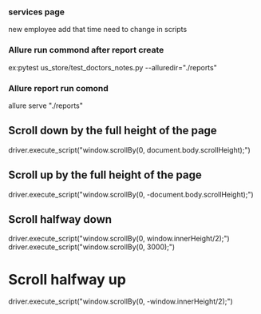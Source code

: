 ### services page
new employee add that time need to change in scripts
### Allure run commond after report create
 ex:pytest us_store/test_doctors_notes.py --alluredir="./reports"
### Allure report run comond
allure serve "./reports"
## Scroll down by the full height of the page
driver.execute_script("window.scrollBy(0, document.body.scrollHeight);")
## Scroll up by the full height of the page
driver.execute_script("window.scrollBy(0, -document.body.scrollHeight);")

## Scroll halfway down
driver.execute_script("window.scrollBy(0, window.innerHeight/2);")
driver.execute_script("window.scrollBy(0, 3000);")

# Scroll halfway up
driver.execute_script("window.scrollBy(0, -window.innerHeight/2);")